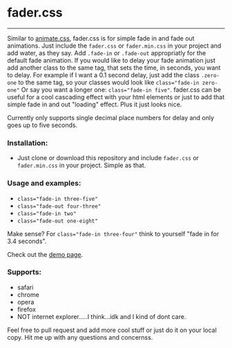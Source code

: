 # fader.css
---
Similar to [animate.css](http://daneden.github.io/animate.css/), fader.css is for simple fade in and fade out animations. Just include the `fader.css` or `fader.min.css` in your project and add water, as they say. Add `.fade-in` or `.fade-out` appropriatly for the default fade animation. If you would like to delay your fade animation just add another class to the same tag, that sets the time, in seconds, you want to delay. For example if I want a 0.1 second delay, just add the class `.zero-one` to the same tag, so your classes would look like `class="fade-in zero-one"` Or say you want a longer one: `class="fade-in five"`. fader.css can be useful for a cool cascading effect with your html elements or just to add that simple fade in and out "loading" effect. Plus it just looks nice.

Currently only supports single decimal place numbers for delay and only goes up to five seconds.

### Installation:
- Just clone or download this repository and include `fader.css` or `fader.min.css` in your project. Simple as that.

### Usage and examples:
- `class="fade-in three-five"`
- `class="fade-out four-three"`
- `class="fade-in two"`
- `class="fade-out one-eight"`

Make sense? For `class="fade-in three-four"` think to yourself "fade in for 3.4 seconds".

Check out the [demo page](https://cwahlfeldt.github.io/fader/).

### Supports:
- safari
- chrome
- opera
- firefox
- NOT internet explorer.....I think...idk and I kind of dont care.

Feel free to pull request and add more cool stuff or just do it on your local copy. Hit me up with any questions and concernss.
